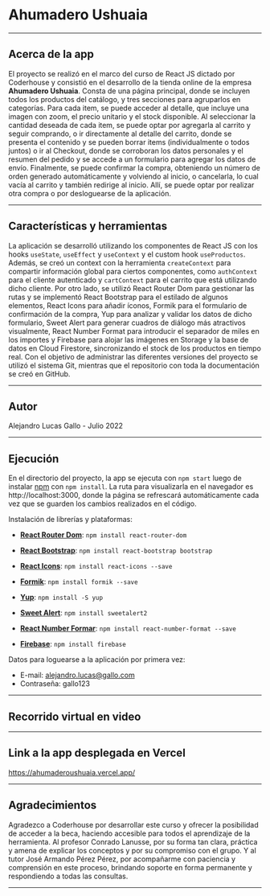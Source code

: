# Ahumadero Ushuaia

---

## Acerca de la app

El proyecto se realizó en el marco del curso de React JS dictado por Coderhouse y consistió en el desarrollo de la tienda online de la empresa **Ahumadero Ushuaia**. Consta de una página principal, donde se incluyen todos los productos del catálogo, y tres secciones para agruparlos en categorías. Para cada item, se puede acceder al detalle, que incluye una imagen con zoom, el precio unitario y el stock disponible. Al seleccionar la cantidad deseada de cada item, se puede optar por agregarla al carrito y seguir comprando, o ir directamente al detalle del carrito, donde se presenta el contenido y se pueden borrar items (individualmente o todos juntos) o ir al Checkout, donde se corroboran los datos personales y el resumen del pedido y se accede a un formulario para agregar los datos de envío. Finalmente, se puede confirmar la compra, obteniendo un número de orden generado automáticamente y volviendo al inicio, o cancelarla, lo cual vacía al carrito y también redirige al inicio. Allí, se puede optar por realizar otra compra o por desloguearse de la aplicación.

---

## Características y herramientas

La aplicación se desarrolló utilizando los componentes de React JS con los hooks `useState`, `useEffect` y `useContext` y el custom hook `useProductos`. Además, se creó un context con la herramienta `createContext` para compartir información global para ciertos componentes, como `authContext` para el cliente autenticado y `cartContext` para el carrito que está utilizando dicho cliente. Por otro lado, se utilizó React Router Dom para gestionar las rutas y se implementó React Bootstrap para el estilado de algunos elementos, React Icons para añadir íconos, Formik para el formulario de confirmación de la compra, Yup para analizar y validar los datos de dicho formulario, Sweet Alert para generar cuadros de diálogo más atractivos visualmente, React Number Format para introducir el separador de miles en los importes y Firebase para alojar las imágenes en Storage y la base de datos en Cloud Firestore, sincronizando el stock de los productos en tiempo real. Con el objetivo de administrar las diferentes versiones del proyecto se utilizó el sistema Git, mientras que el repositorio con toda la documentación se creó en GitHub. 

---

 ## Autor

Alejandro Lucas Gallo - Julio 2022

---

 ## Ejecución

En el directorio del proyecto, la app se ejecuta con `npm start` luego de instalar [npm](https://www.npmjs.com/) con `npm install`. La ruta para visualizarla en el navegador es http://localhost:3000, donde la página se refrescará automáticamente cada vez que se guarden los cambios realizados en el código. 

Instalación de librerías y plataformas:
- [**React Router Dom**](https://reactrouter.com/docs/en/v6/getting-started/installation#basic-installatio): `npm install react-router-dom`

- [**React Bootstrap**](https://react-bootstrap.github.io/getting-started/introduction/): `npm install react-bootstrap bootstrap`

- [**React Icons**](https://react-icons.github.io/react-icons/): `npm install react-icons --save`

- [**Formik**](https://formik.org/docs/overview): `npm install formik --save`

- [**Yup**](https://www.npmjs.com/package/yup): `npm install -S yup`

- [**Sweet Alert**](https://sweetalert2.github.io/#download): `npm install sweetalert2`

- [**React Number Formar**](https://www.npmjs.com/package/react-number-format): `npm install react-number-format --save`

- [**Firebase**](https://firebase.google.com/docs/web/setup): `npm install firebase`

Datos para loguearse a la aplicación por primera vez:
- E-mail: alejandro.lucas@gallo.com
- Contraseña: gallo123

---

## Recorrido virtual en video


---

## Link a la app desplegada en Vercel

https://ahumaderoushuaia.vercel.app/

---

## Agradecimientos
Agradezco a Coderhouse por desarrollar este curso y ofrecer la posibilidad de acceder a la beca, haciendo accesible para todos el aprendizaje de la herramienta. Al profesor Conrado Lanusse, por su forma tan clara, práctica y amena de explicar los conceptos y por su compromiso con el grupo. Y al tutor José Armando Pérez Pérez, por acompañarme con paciencia y comprensión en este proceso, brindando soporte en forma permanente y respondiendo a todas las consultas.

---
